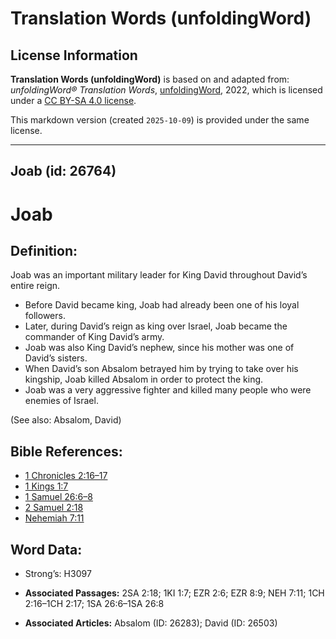 # Translation Words (unfoldingWord)

## License Information

**Translation Words (unfoldingWord)** is based on and adapted from: _unfoldingWord® Translation Words_, [unfoldingWord](https://unfoldingword.org/utw), 2022, which is licensed under a [CC BY-SA 4.0 license](https://creativecommons.org/licenses/by-sa/4.0/legalcode.en).

This markdown version (created `2025-10-09`) is provided under the same license.



--------------------------------

## Joab (id: 26764)

Joab
====

Definition:
-----------

Joab was an important military leader for King David throughout David’s entire reign.

* Before David became king, Joab had already been one of his loyal followers.
* Later, during David’s reign as king over Israel, Joab became the commander of King David’s army.
* Joab was also King David’s nephew, since his mother was one of David’s sisters.
* When David’s son Absalom betrayed him by trying to take over his kingship, Joab killed Absalom in order to protect the king.
* Joab was a very aggressive fighter and killed many people who were enemies of Israel.

(See also: Absalom, David)

Bible References:
-----------------

* [1 Chronicles 2:16–17](https://ref.ly/1Chr2:16-1Chr2:17)
* [1 Kings 1:7](https://ref.ly/1Kgs1:7)
* [1 Samuel 26:6–8](https://ref.ly/1Sam26:6-1Sam26:8)
* [2 Samuel 2:18](https://ref.ly/2Sam2:18)
* [Nehemiah 7:11](https://ref.ly/Neh7:11)

Word Data:
----------

* Strong’s: H3097

* **Associated Passages:** 2SA 2:18; 1KI 1:7; EZR 2:6; EZR 8:9; NEH 7:11; 1CH 2:16–1CH 2:17; 1SA 26:6–1SA 26:8
* **Associated Articles:** Absalom (ID: 26283); David (ID: 26503)

